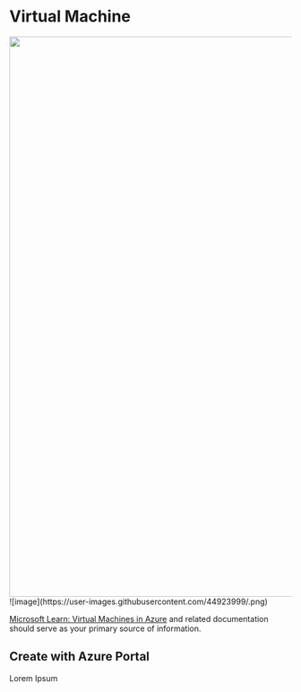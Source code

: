# Virtual Machine

<img src="https://user-images.githubusercontent.com/44923999/234039617-e98acc9d-1846-4c0a-a1b3-f353d7e92def.png" width="1000" />
![image](https://user-images.githubusercontent.com/44923999/.png)

[Microsoft Learn: Virtual Machines in Azure](https://learn.microsoft.com/en-us/azure/virtual-machines/overview) and related documentation should serve as your primary source of information.

## Create with Azure Portal
Lorem Ipsum
